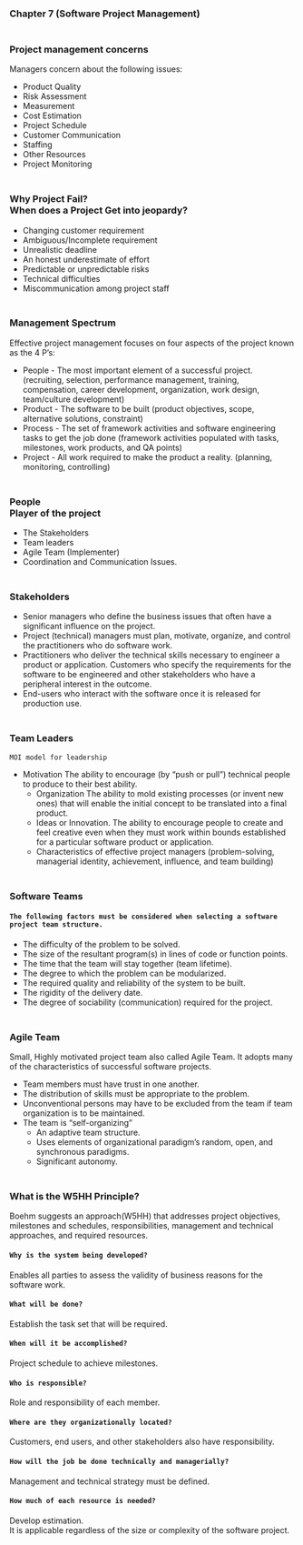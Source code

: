 ### **Chapter 7 (Software Project Management)**

### **<br/>Project management concerns**
Managers concern about the following issues:<br/>
  - Product Quality
  - Risk Assessment
  - Measurement
  - Cost Estimation
  - Project Schedule
  - Customer Communication
  - Staffing
  - Other Resources
  - Project Monitoring

### **<br/>Why Project Fail?<br/> When does a Project Get into jeopardy?**
  - Changing customer requirement
  - Ambiguous/Incomplete requirement
  - Unrealistic deadline
  - An honest underestimate of effort
  - Predictable or unpredictable risks
  - Technical difficulties
  - Miscommunication among project staff

### **<br/>Management Spectrum**
Effective project management focuses on four aspects of the project known as the 4 P’s:<br/>
  - People - The most important element of a successful project. (recruiting, selection, performance management, training, compensation, career development, organization, work design, team/culture development)
  - Product - The software to be built (product objectives, scope, alternative solutions, constraint)
  - Process - The set of framework activities and software engineering tasks to get the job done (framework activities populated with tasks, milestones, work products, and QA points)
  - Project - All work required to make the product a reality. (planning, monitoring, controlling)<br/>
  
### **<br/>People**<br/>**Player of the project**
  - The Stakeholders
  - Team leaders
  - Agile Team (Implementer)
  - Coordination and Communication Issues.<br/>

### **<br/>Stakeholders**
  - Senior managers who define the business issues that often have a significant influence on the project.<br/>
  - Project (technical) managers must plan, motivate, organize, and control the practitioners who do software work.<br/>
  - Practitioners who deliver the technical skills necessary to engineer a product or application.
Customers who specify the requirements for the software to be engineered and other stakeholders who have a peripheral interest in the outcome.<br/>
  - End-users who interact with the software once it is released for production use.<br/>

### **<br/>Team Leaders**
`MOI model for leadership`<br/>
  - Motivation  The ability to encourage (by “push or pull”) technical people to produce to their best ability.<br/>
    - Organization The ability to mold existing processes (or invent new ones) that will enable the initial concept to be translated into a final product.<br/>
    - Ideas or Innovation.  The ability to encourage people to create and feel creative even when they must work within bounds established for a particular software product or application.<br/>
    - Characteristics of effective project managers (problem-solving, managerial identity, achievement, influence, and team building)<br/>

### **<br/>Software Teams**
#### `The following factors must be considered when selecting a software project team structure.`
  - The difficulty of the problem to be solved.
  - The size of the resultant program(s) in lines of code or function points.
  - The time that the team will stay together (team lifetime).
  - The degree to which the problem can be modularized.
  - The required quality and reliability of the system to be built.
  - The rigidity of the delivery date.
  - The degree of sociability (communication) required for the project.

### **<br/>Agile Team**
Small, Highly motivated project team also called Agile Team. It adopts many of the characteristics of successful software projects.<br/>
  - Team members must have trust in one another.
  - The distribution of skills must be appropriate to the problem.
  - Unconventional persons may have to be excluded from the team if team organization  is to be maintained.
  - The team is “self-organizing”
      - An adaptive team structure.
      - Uses elements of organizational paradigm’s random, open, and synchronous paradigms.
      - Significant autonomy.<br/>


### **<br/>What is the W5HH Principle?**
Boehm suggests an approach(W5HH) that addresses project objectives, milestones and schedules, responsibilities, management and technical approaches, and required resources.<br/>
#### `Why is the system being developed?`<br/>
Enables all parties to assess the validity of business reasons for the software work.<br/>
#### `What will be done?`<br/>
Establish the task set that will be required.<br/>
#### `When will it be accomplished?`<br/>
Project schedule to achieve milestones.<br/>
#### `Who is responsible?`<br/>
Role and responsibility of each member.<br/>
#### `Where are they organizationally located?`<br/>
Customers, end users, and other stakeholders also have responsibility.<br/>
#### `How will the job be done technically and managerially?`<br/>
Management and technical strategy must be defined.<br/>
#### `How much of each resource is needed?`<br/>
Develop estimation.<br/>
It is applicable regardless of the size or complexity of the software project.<br/>


